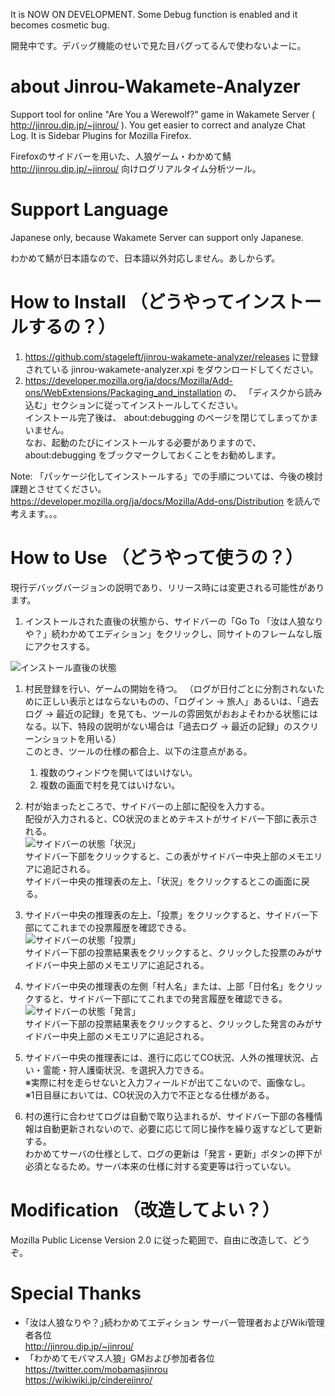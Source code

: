 It is NOW ON DEVELOPMENT. Some Debug function is enabled and it becomes cosmetic bug.

開発中です。デバッグ機能のせいで見た目バグってるんで使わないよーに。

# about Jinrou-Wakamete-Analyzer

Support tool for online "Are You a Werewolf?" game in Wakamete Server ( http://jinrou.dip.jp/~jinrou/ ).
You get easier to correct and analyze Chat Log.
It is Sidebar Plugins for Mozilla Firefox.

Firefoxのサイドバーを用いた、人狼ゲーム・わかめて鯖 http://jinrou.dip.jp/~jinrou/ 向けログリアルタイム分析ツール。

# Support Language

Japanese only, because Wakamete Server can support only Japanese.

わかめて鯖が日本語なので、日本語以外対応しません。あしからず。

# How to Install （どうやってインストールするの？）

1. https://github.com/stageleft/jinrou-wakamete-analyzer/releases に登録されている jinrou-wakamete-analyzer.xpi をダウンロードしてください。
1. https://developer.mozilla.org/ja/docs/Mozilla/Add-ons/WebExtensions/Packaging_and_installation の、
「ディスクから読み込む」セクションに従ってインストールしてください。  
インストール完了後は、 about:debugging のページを閉じてしまってかまいません。  
なお、起動のたびにインストールする必要がありますので、 about:debugging をブックマークしておくことをお勧めします。

Note: 「パッケージ化してインストールする」での手順については、今後の検討課題とさせてください。   
 https://developer.mozilla.org/ja/docs/Mozilla/Add-ons/Distribution を読んで考えます。。。

# How to Use （どうやって使うの？）

現行デバッグバージョンの説明であり、リリース時には変更される可能性があります。

1. インストールされた直後の状態から、サイドバーの「Go To 「汝は人狼なりや？」続わかめてエディション」をクリックし、同サイトのフレームなし版にアクセスする。

![インストール直後の状態](https://github.com/stageleft/jinrou-wakamete-analyzer/blob/master/doc/usage-1.png "インストール直後の状態")

1. 村民登録を行い、ゲームの開始を待つ。
  （ログが日付ごとに分割されないために正しい表示とはならないものの、「ログイン → 旅人」あるいは、「過去ログ → 最近の記録」を見ても、ツールの雰囲気がおおよそわかる状態にはなる。以下、特段の説明がない場合は「過去ログ → 最近の記録」のスクリーンショットを用いる）   
  このとき、ツールの仕様の都合上、以下の注意点がある。

    1. 複数のウィンドウを開いてはいけない。
    1. 複数の画面で村を見てはいけない。

1. 村が始まったところで、サイドバーの上部に配役を入力する。  
   配役が入力されると、CO状況のまとめテキストがサイドバー下部に表示される。  
![サイドバーの状態「状況」](https://github.com/stageleft/jinrou-wakamete-analyzer/blob/master/doc/usage-2.png "サイドバーの状態「状況」")  
サイドバー下部をクリックすると、この表がサイドバー中央上部のメモエリアに追記される。    
サイドバー中央の推理表の左上、「状況」をクリックするとこの画面に戻る。

1. サイドバー中央の推理表の左上、「投票」をクリックすると、サイドバー下部にてこれまでの投票履歴を確認できる。  
![サイドバーの状態「投票」](https://github.com/stageleft/jinrou-wakamete-analyzer/blob/master/doc/usage-3.png "サイドバーの状態「投票」")  
サイドバー下部の投票結果表をクリックすると、クリックした投票のみがサイドバー中央上部のメモエリアに追記される。    

1. サイドバー中央の推理表の左側「村人名」または、上部「日付名」をクリックすると、サイドバー下部にてこれまでの発言履歴を確認できる。  
![サイドバーの状態「発言」](https://github.com/stageleft/jinrou-wakamete-analyzer/blob/master/doc/usage-4.png "サイドバーの状態「発言」")  
サイドバー下部の投票結果表をクリックすると、クリックした発言のみがサイドバー中央上部のメモエリアに追記される。    

1. サイドバー中央の推理表には、進行に応じてCO状況、人外の推理状況、占い・霊能・狩人護衛状況、を選択入力できる。  
※実際に村を走らせないと入力フィールドが出てこないので、画像なし。  
※1日目昼においては、CO状況の入力で不正となる仕様がある。

1. 村の進行に合わせてログは自動で取り込まれるが、サイドバー下部の各種情報は自動更新されないので、必要に応じて同じ操作を繰り返すなどして更新する。  
   わかめてサーバの仕様として、ログの更新は「発言・更新」ボタンの押下が必須となるため。サーバ本来の仕様に対する変更等は行っていない。

# Modification （改造してよい？）

Mozilla Public License Version 2.0 に従った範囲で、自由に改造して、どうぞ。

# Special Thanks

* ｢汝は人狼なりや？｣続わかめてエディション サーバー管理者およびWiki管理者各位  
  http://jinrou.dip.jp/~jinrou/
* 「わかめてモバマス人狼」GMおよび参加者各位  
  https://twitter.com/mobamasjinrou  
  https://wikiwiki.jp/cinderejinro/

